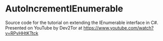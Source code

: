 # AutoIncrementIEnumerable

Source code for the tutorial on extending the IEnumerable interface in C#. Presented on YouTube by Dev2Tor at https://www.youtube.com/watch?v=RPvHHtKTtck
